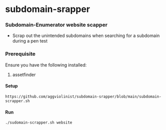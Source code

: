 # subdomain-srapper

### Subdomain-Enumerator website scapper

  - Scrap out the unintended subdomains when searching for a subdomain during  a pen test


### Prerequisite
Ensure you have the following installed:
 1. assetfinder

#### Setup
``` 
https://github.com/aggviolinist/subdomain-srapper/blob/main/subdomain-scrapper.sh
```
#### Run
```
./sudomain-scrapper.sh website
